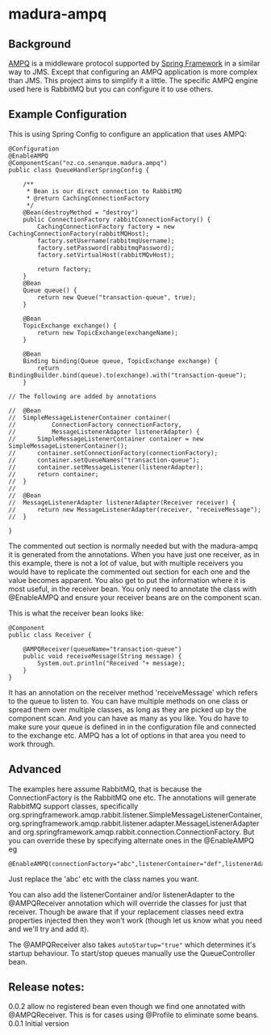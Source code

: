 madura-ampq
===
Background
----
[AMPQ](https://en.wikipedia.org/wiki/Advanced_Message_Queuing_Protocol) is a middleware protocol supported by [Spring Framework](https://spring.io/understanding/AMQP) in a similar way to JMS. Except that configuring an AMPQ application is more complex than JMS. This project aims to simplify it a little. The specific AMPQ engine used here is RabbitMQ but you can configure it to use others.

Example Configuration
---
This is using Spring Config to configure an application that uses AMPQ:

```
@Configuration
@EnableAMPQ
@ComponentScan("nz.co.senanque.madura.ampq")
public class QueueHandlerSpringConfig {

	/**
	 * Bean is our direct connection to RabbitMQ
	 * @return CachingConnectionFactory
	 */
	@Bean(destroyMethod = "destroy")
	public ConnectionFactory rabbitConnectionFactory() {
	    CachingConnectionFactory factory = new CachingConnectionFactory(rabbitMQHost);
	    factory.setUsername(rabbitmqUsername);
	    factory.setPassword(rabbitmqPassword);
	    factory.setVirtualHost(rabbitMQvHost);

	    return factory;
	}
	@Bean
	Queue queue() {
		return new Queue("transaction-queue", true);
	}

	@Bean
	TopicExchange exchange() {
		return new TopicExchange(exchangeName);
	}

	@Bean
	Binding binding(Queue queue, TopicExchange exchange) {
		return BindingBuilder.bind(queue).to(exchange).with("transaction-queue");
	}

// The following are added by annotations

//	@Bean
//	SimpleMessageListenerContainer container(
//			ConnectionFactory connectionFactory,
//			MessageListenerAdapter listenerAdapter) {
//		SimpleMessageListenerContainer container = new SimpleMessageListenerContainer();
//		container.setConnectionFactory(connectionFactory);
//		container.setQueueNames("transaction-queue");
//		container.setMessageListener(listenerAdapter);
//		return container;
//	}
//
//	@Bean
//	MessageListenerAdapter listenerAdapter(Receiver receiver) {
//		return new MessageListenerAdapter(receiver, "receiveMessage");
//	}

}
```

The commented out section is normally needed but with the madura-ampq it is generated from the annotations. When you have just one receiver, as in this example, there is not a lot of value, but with multiple receivers you would have to replicate the commented out section for each one and the value becomes apparent. You also get to put the information where it is most useful, in the receiver bean. You only need to annotate the class with @EnableAMPQ and ensure your receiver beans are on the component scan.

This is what the receiver bean looks like:

```
@Component
public class Receiver {
  
	@AMPQReceiver(queueName="transaction-queue")
    public void receiveMessage(String message) {
        System.out.println("Received "+ message);
    }
}
```

It has an annotation on the receiver method 'receiveMessage' which refers to the queue to listen to. You can have multiple methods on one class or spread them over multiple classes, as long as they are picked up by the component scan. And you can have as many as you like. You do have to make sure your queue is defined in in the configuration file and connected to the exchange etc. AMPQ has a lot of options in that area you need to work through.

Advanced
--
The examples here assume RabbitMQ, that is because the ConnectionFactory is the RabbitMQ one etc. The annotations will generate RabbitMQ support classes, specifically org.springframework.amqp.rabbit.listener.SimpleMessageListenerContainer, org.springframework.amqp.rabbit.listener.adapter.MessageListenerAdapter and org.springframework.amqp.rabbit.connection.ConnectionFactory. But you can override these by specifying alternate ones in the @EnableAMPQ eg

```
@EnableAMPQ(connectionFactory="abc",listenerContainer="def",listenerAdapter="ghi")
```

Just replace the 'abc' etc with the class names you want.

You can also add the listenerContainer and/or listenerAdapter to the @AMPQReceiver annotation which will override the classes for just that receiver. Though be aware that if your replacement classes need extra properties injected then they won't work (though let us know what you need and we'll try and add it).

The @AMPQReceiver also takes `autoStartup="true"` which determines it's startup behaviour. To start/stop queues manually use the QueueController bean.


Release notes:
--
0.0.2 allow no registered bean even though we find one annotated with @AMPQReceiver. This is for cases using @Profile to eliminate some beans.
0.0.1 Initial version